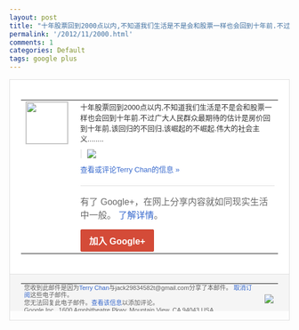 ```yaml
---
layout: post
title: "十年股票回到2000点以内,不知道我们生活是不是会和股票一样也会回到十年前.不过广..."
permalink: '/2012/11/2000.html'
comments: 1
categories: Default
tags: google plus
---
```

<div style="border:solid 1px #dfdfdf;color:#686868;font:13px Arial"><div style="background-color:#fff;padding:20px;"><table cellpadding="0" cellspacing="0"><tr><td style="padding-right:15px;vertical-align:top"><a href="https://plus.google.com/_/notifications/emlink?emrecipient=110200756825219614165&amp;emid=CJih9dvZ7rMCFQQLQAodtQIAAA&amp;path=%2F108643996575278738906&amp;dt=1354003933650&amp;uob=8"><img height="75" src="https://lh3.googleusercontent.com/-KKRGTyJ5Bl0/AAAAAAAAAAI/AAAAAAAAEEY/jllxqER5dCk/s75-c-k-a/photo.jpg" style="border:solid 1px #cccccc;" width="75"/></a></td><td style="width:578px;color:#333;font:13px Arial;vertical-align:top"><div style="padding-bottom:10px">十年股票回到2000点以内,不知道我们生<wbr/>活是不是会和股票一样也会回到十年前.不过<wbr/>广大人民群众最期待的估计是房价回到十年前<wbr/>,该回归的不回归,该崛起的不崛起.伟大的<wbr/>社会主义........</div><div style="margin-bottom:10px;padding-left:10px; border-left:2px solid #EAEAEA"><span style="margin-right:5px"><a href="https://plus.google.com/_/notifications/emlink?emrecipient=110200756825219614165&amp;emid=CJih9dvZ7rMCFQQLQAodtQIAAA&amp;path=%2F108643996575278738906%2Fposts%2FWTLqYaLLKbK%3Fgpinv%3DAMIXal9bMiYTsPmwjNGmFEVl0R-j9S1Y-WbYOYfLifP78po0pddgX8YAFkJCZJCpPpFNYDEPZ9srs6X_fCY12csFcBG8BXnY1lbaKU_GrqAp3m0GL-p8L_E&amp;dt=1354003933650&amp;uob=8" style="color:#3366CC;text-decoration:none;"><img border="0" src="https://lh5.googleusercontent.com/-p02jiJMsP10/ULR1gCYkiUI/AAAAAAAAtRs/PY_vw2BLuo4/w160/QQ%25E6%2588%25AA%25E5%259B%25BE20121127160456.png" style="max-height:200px;max-width:275px"/></a></span></div><a href="https://plus.google.com/_/notifications/emlink?emrecipient=110200756825219614165&amp;emid=CJih9dvZ7rMCFQQLQAodtQIAAA&amp;path=%2F108643996575278738906%2Fposts%2FWTLqYaLLKbK%3Fgpinv%3DAMIXal9bMiYTsPmwjNGmFEVl0R-j9S1Y-WbYOYfLifP78po0pddgX8YAFkJCZJCpPpFNYDEPZ9srs6X_fCY12csFcBG8BXnY1lbaKU_GrqAp3m0GL-p8L_E&amp;dt=1354003933650&amp;uob=8" style="color:#3366CC;text-decoration:none">查看或评论Terry Chan的信息 »</a><div style="margin-top:20px;border-top:solid 1px #dfdfdf"><div style="padding:15px 0;color:#686868;font:16px Arial">有了 Google+，在网上分享内容就如同现实生活中一般。 <a href="http://www.google.com/+/learnmore/" style="color:#3366CC;text-decoration:none">了解详情</a>。</div><a href="https://plus.google.com/_/notifications/emlink?emrecipient=110200756825219614165&amp;emid=CJih9dvZ7rMCFQQLQAodtQIAAA&amp;path=%2F%3Fgpinv%3DAMIXal9bMiYTsPmwjNGmFEVl0R-j9S1Y-WbYOYfLifP78po0pddgX8YAFkJCZJCpPpFNYDEPZ9srs6X_fCY12csFcBG8BXnY1lbaKU_GrqAp3m0GL-p8L_E&amp;dt=1354003933650&amp;uob=8" style="display:inline-block;padding:7px 15px;background-color:#d44b38; color:#fff;font-size:16px; font-weight:bold;border-radius:2px;-webkit-border-radius:2px; -moz-border-radius:2px;border:solid 1px #c43b28; white-space:nowrap;text-decoration:none">加入 Google+</a></div></td></tr></table></div><div style="border-top:solid 1px #dfdfdf;padding:0 20px; background-color:#f5f5f5"><table cellpadding="0" cellspacing="0" style="height:50px"><tbody><tr><td style="vertical-align:middle;width:100%; color:#636363;font:11px Arial; line-height:120%">您收到此邮件是因为<a href="https://plus.google.com/_/notifications/emlink?emrecipient=110200756825219614165&amp;emid=CJih9dvZ7rMCFQQLQAodtQIAAA&amp;path=%2F108643996575278738906%3Fgpinv%3DAMIXal9bMiYTsPmwjNGmFEVl0R-j9S1Y-WbYOYfLifP78po0pddgX8YAFkJCZJCpPpFNYDEPZ9srs6X_fCY12csFcBG8BXnY1lbaKU_GrqAp3m0GL-p8L_E&amp;dt=1354003933650&amp;uob=8" style="color:#3366CC;text-decoration:none">Terry Chan</a>与jack29834582t@gmail.com分享了本邮件。 <a href="https://plus.google.com/_/notifications/emlink?emrecipient=110200756825219614165&amp;emid=CJih9dvZ7rMCFQQLQAodtQIAAA&amp;path=%2F_%2Fnonplus%2Femailsettings%3Fgpinv%3DAMIXal9bMiYTsPmwjNGmFEVl0R-j9S1Y-WbYOYfLifP78po0pddgX8YAFkJCZJCpPpFNYDEPZ9srs6X_fCY12csFcBG8BXnY1lbaKU_GrqAp3m0GL-p8L_E%26est%3DADH5u8VwOQ78y2joEV3uSW2VBuMHnT9stSVI1KLGlm4Shm_UKfaYRXoCpBEmV_WnOSGTFPKDbgeBGvex5U7Qa6ZsMt7xCQ1E72c4dR2aBjeny6r0sC4-xHZENYLqnofetu03fBT21mjH085ioTzcGqv8PzTt8YOGaQ&amp;dt=1354003933650&amp;uob=8" style="color:#3366CC;text-decoration:none">取消订阅</a>这些电子邮件。<br/>您无法回复此电子邮件。<a href="https://plus.google.com/_/notifications/emlink?emrecipient=110200756825219614165&amp;emid=CJih9dvZ7rMCFQQLQAodtQIAAA&amp;path=%2F108643996575278738906%2Fposts%2FWTLqYaLLKbK%3Fgpinv%3DAMIXal9bMiYTsPmwjNGmFEVl0R-j9S1Y-WbYOYfLifP78po0pddgX8YAFkJCZJCpPpFNYDEPZ9srs6X_fCY12csFcBG8BXnY1lbaKU_GrqAp3m0GL-p8L_E&amp;dt=1354003933650&amp;uob=8" style="color:#3366CC;text-decoration:none">查看该信息</a>以添加评论。<br/>Google Inc., 1600 Amphitheatre Pkwy, Mountain View, CA 94043 USA<br/></td><td><img src="https://ssl.gstatic.com/s2/oz/images/notifications/logo/google-plus-6617a72bb36cc548861652780c9e6ff1.png"/></td></tr></tbody></table></div></div>